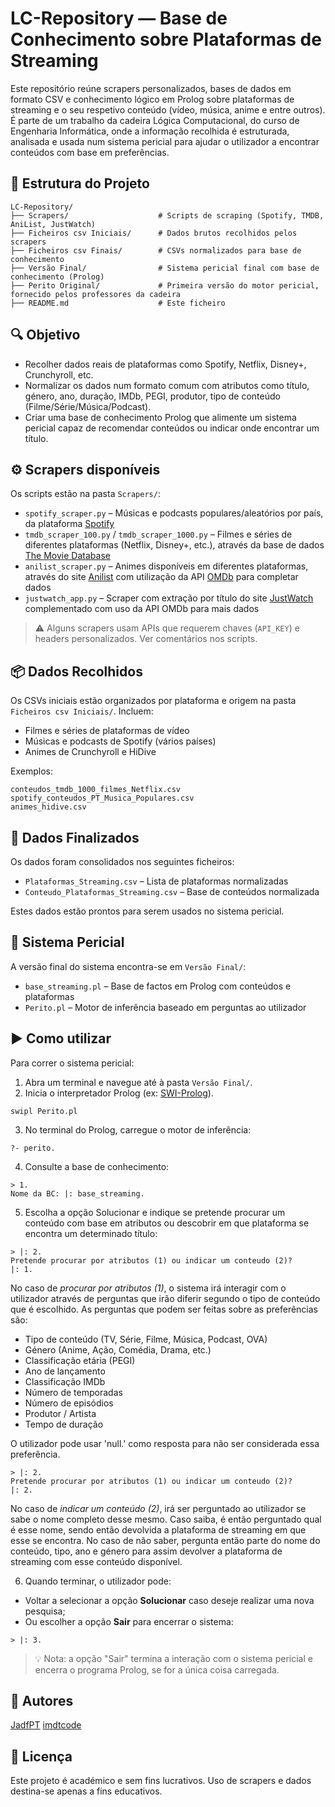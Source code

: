 # LC-Repository — Base de Conhecimento sobre Plataformas de Streaming

Este repositório reúne scrapers personalizados, bases de dados em formato CSV e conhecimento lógico em Prolog sobre plataformas de streaming e o seu respetivo conteúdo (vídeo, música, anime e entre outros). É parte de um trabalho da cadeira Lógica Computacional, do curso de Engenharia Informática, onde a informação recolhida é estruturada, analisada e usada num sistema pericial para ajudar o utilizador a encontrar conteúdos com base em preferências.

## 📁 Estrutura do Projeto

```
LC-Repository/
├── Scrapers/                    # Scripts de scraping (Spotify, TMDB, AniList, JustWatch)
├── Ficheiros csv Iniciais/      # Dados brutos recolhidos pelos scrapers
├── Ficheiros csv Finais/        # CSVs normalizados para base de conhecimento
├── Versão Final/                # Sistema pericial final com base de conhecimento (Prolog)
├── Perito Original/             # Primeira versão do motor pericial, fornecido pelos professores da cadeira
├── README.md                    # Este ficheiro
```

## 🔍 Objetivo

- Recolher dados reais de plataformas como Spotify, Netflix, Disney+, Crunchyroll, etc.
- Normalizar os dados num formato comum com atributos como título, género, ano, duração, IMDb, PEGI, produtor, tipo de conteúdo (Filme/Série/Música/Podcast).
- Criar uma base de conhecimento Prolog que alimente um sistema pericial capaz de recomendar conteúdos ou indicar onde encontrar um título.

## ⚙️ Scrapers disponíveis

Os scripts estão na pasta `Scrapers/`:

- `spotify_scraper.py` – Músicas e podcasts populares/aleatórios por país, da plataforma [Spotify](https://developer.spotify.com)
- `tmdb_scraper_100.py` / `tmdb_scraper_1000.py` – Filmes e séries de diferentes plataformas (Netflix, Disney+, etc.), através da base de dados [The Movie Database](https://www.themoviedb.org)
- `anilist_scraper.py` – Animes disponíveis em diferentes plataformas, através do site [Anilist](https://anilist.co/home) com utilização da API [OMDb](https://www.omdbapi.com) para completar dados
- `justwatch_app.py` – Scraper com extração por título do site [JustWatch](https://www.justwatch.com) complementado com uso da API OMDb para mais dados

> ⚠️ Alguns scrapers usam APIs que requerem chaves (`API_KEY`) e headers personalizados. Ver comentários nos scripts.

## 📦 Dados Recolhidos

Os CSVs iniciais estão organizados por plataforma e origem na pasta `Ficheiros csv Iniciais/`. Incluem:

- Filmes e séries de plataformas de vídeo
- Músicas e podcasts de Spotify (vários países)
- Animes de Crunchyroll e HiDive

Exemplos:
```
conteudos_tmdb_1000_filmes_Netflix.csv
spotify_conteudos_PT_Musica_Populares.csv
animes_hidive.csv
```

## 🔄 Dados Finalizados

Os dados foram consolidados nos seguintes ficheiros:

- `Plataformas_Streaming.csv` – Lista de plataformas normalizadas
- `Conteudo_Plataformas_Streaming.csv` – Base de conteúdos normalizada

Estes dados estão prontos para serem usados no sistema pericial.

## 🧠 Sistema Pericial

A versão final do sistema encontra-se em `Versão Final/`:

- `base_streaming.pl` – Base de factos em Prolog com conteúdos e plataformas
- `Perito.pl` – Motor de inferência baseado em perguntas ao utilizador

## ▶️ Como utilizar

Para correr o sistema pericial:

1. Abra um terminal e navegue até à pasta `Versão Final/`.
2. Inicia o interpretador Prolog (ex: [SWI-Prolog](https://www.swi-prolog.org/)).

```text
swipl Perito.pl
```

3. No terminal do Prolog, carregue o motor de inferência:

```text
?- perito.
```

4. Consulte a base de conhecimento:

```text
> 1.
Nome da BC: |: base_streaming.
```

5. Escolha a opção Solucionar e indique se pretende procurar um conteúdo com base em atributos ou descobrir em que plataforma se encontra um determinado título:

```text
> |: 2.
Pretende procurar por atributos (1) ou indicar um conteudo (2)?
|: 1. 
```

No caso de *procurar por atributos (1)*, o sistema irá interagir com o utilizador através de perguntas que irão diferir segundo o tipo de conteúdo que é escolhido. As perguntas que podem ser feitas sobre as preferências são:

- Tipo de conteúdo (TV, Série, Filme, Música, Podcast, OVA)
- Género (Anime, Ação, Comédia, Drama, etc.)
- Classificação etária (PEGI)
- Ano de lançamento
- Classificação IMDb
- Número de temporadas
- Número de episódios
- Produtor / Artista
- Tempo de duração

O utilizador pode usar 'null.' como resposta para não ser considerada essa preferência.


```text
> |: 2.
Pretende procurar por atributos (1) ou indicar um conteudo (2)?
|: 2. 
```

No caso de *indicar um conteúdo (2)*, irá ser perguntado ao utilizador se sabe o nome completo desse mesmo. Caso saiba, é então perguntado qual é esse nome, sendo então devolvida a plataforma de streaming em que esse se encontra. No caso de não saber, pergunta então parte do nome do conteúdo, tipo, ano e género para assim devolver a plataforma de streaming com esse conteúdo disponível.

6. Quando terminar, o utilizador pode:

- Voltar a selecionar a opção **Solucionar** caso deseje realizar uma nova pesquisa;
- Ou escolher a opção **Sair** para encerrar o sistema:

```text
> |: 3.
```

> 💡 Nota: a opção "Sair" termina a interação com o sistema pericial e encerra o programa Prolog, se for a única coisa carregada.

## 🙋 Autores

[JadfPT](https://github.com/JadfPT)
[imdtcode](https://github.com/imdtcode)

## 📜 Licença

Este projeto é académico e sem fins lucrativos. Uso de scrapers e dados destina-se apenas a fins educativos.